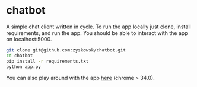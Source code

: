 # chatbot

A simple chat client written in cycle. To run the app locally just clone, install requirements, and run the app. You should be able to interact with the app on localhost:5000.

```bash
git clone git@github.com:zyskowsk/chatbot.git
cd chatbot
pip install -r requirements.txt
python app.py
```

You can also play around with the app [here](http://rob-chatbot.herokuapp.com/) (chrome > 34.0).

